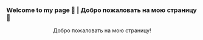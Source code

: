 ### Welcome to my page 👋 | Добро пожаловать на мою страницу 👋
<div id="header" align="center">
  Добро пожаловать на мою страницу!
</div>
<!--
**yur8409/yur8409** is a ✨ _special_ ✨ repository because its `README.md` (this file) appears on your GitHub profile.

Here are some ideas to get you started:

- 🔭 I’m currently working on ...
- 🌱 I’m currently learning ...
- 👯 I’m looking to collaborate on ...
- 🤔 I’m looking for help with ...
- 💬 Ask me about ...
- 📫 How to reach me: ...
- 😄 Pronouns: ...
- ⚡ Fun fact: ...
-->
